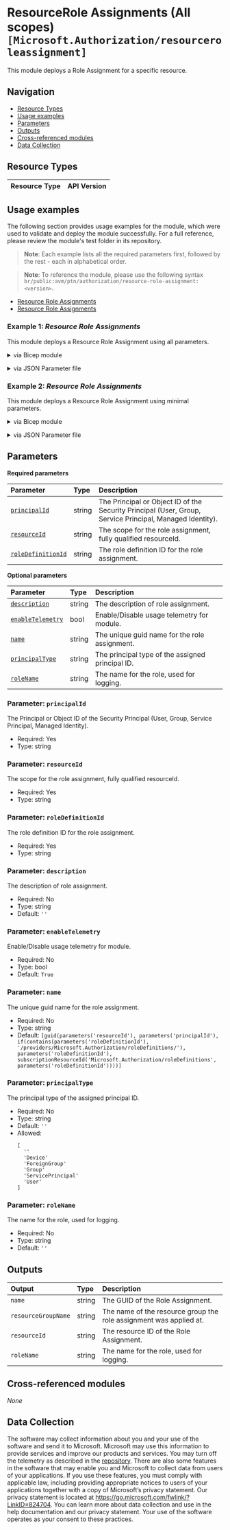 # ResourceRole Assignments (All scopes) `[Microsoft.Authorization/resourceroleassignment]`

This module deploys a Role Assignment for a specific resource.

## Navigation

- [Resource Types](#Resource-Types)
- [Usage examples](#Usage-examples)
- [Parameters](#Parameters)
- [Outputs](#Outputs)
- [Cross-referenced modules](#Cross-referenced-modules)
- [Data Collection](#Data-Collection)

## Resource Types

| Resource Type | API Version |
| :-- | :-- |

## Usage examples

The following section provides usage examples for the module, which were used to validate and deploy the module successfully. For a full reference, please review the module's test folder in its repository.

>**Note**: Each example lists all the required parameters first, followed by the rest - each in alphabetical order.

>**Note**: To reference the module, please use the following syntax `br/public:avm/ptn/authorization/resource-role-assignment:<version>`.

- [Resource Role Assignments](#example-1-resource-role-assignments)
- [Resource Role Assignments](#example-2-resource-role-assignments)

### Example 1: _Resource Role Assignments_

This module deploys a Resource Role Assignment using all parameters.


<details>

<summary>via Bicep module</summary>

```bicep
module resourceRoleAssignment 'br/public:avm/ptn/authorization/resource-role-assignment:<version>' = {
  name: 'resourceRoleAssignmentDeployment'
  params: {
    // Required parameters
    principalId: '<principalId>'
    resourceId: '<resourceId>'
    roleDefinitionId: '2a2b9908-6ea1-4ae2-8e65-a410df84e7d1'
    // Non-required parameters
    description: 'Assign Storage Blob Data Reader role to the managed identity on the storage account.'
    principalType: 'ServicePrincipal'
    roleName: 'Storage Blob Data Reader'
  }
}
```

</details>
<p>

<details>

<summary>via JSON Parameter file</summary>

```json
{
  "$schema": "https://schema.management.azure.com/schemas/2019-04-01/deploymentParameters.json#",
  "contentVersion": "1.0.0.0",
  "parameters": {
    // Required parameters
    "principalId": {
      "value": "<principalId>"
    },
    "resourceId": {
      "value": "<resourceId>"
    },
    "roleDefinitionId": {
      "value": "2a2b9908-6ea1-4ae2-8e65-a410df84e7d1"
    },
    // Non-required parameters
    "description": {
      "value": "Assign Storage Blob Data Reader role to the managed identity on the storage account."
    },
    "principalType": {
      "value": "ServicePrincipal"
    },
    "roleName": {
      "value": "Storage Blob Data Reader"
    }
  }
}
```

</details>
<p>

### Example 2: _Resource Role Assignments_

This module deploys a Resource Role Assignment using minimal parameters.


<details>

<summary>via Bicep module</summary>

```bicep
module resourceRoleAssignment 'br/public:avm/ptn/authorization/resource-role-assignment:<version>' = {
  name: 'resourceRoleAssignmentDeployment'
  params: {
    // Required parameters
    principalId: '<principalId>'
    resourceId: '<resourceId>'
    roleDefinitionId: '2a2b9908-6ea1-4ae2-8e65-a410df84e7d1'
    // Non-required parameters
    principalType: 'ServicePrincipal'
  }
}
```

</details>
<p>

<details>

<summary>via JSON Parameter file</summary>

```json
{
  "$schema": "https://schema.management.azure.com/schemas/2019-04-01/deploymentParameters.json#",
  "contentVersion": "1.0.0.0",
  "parameters": {
    // Required parameters
    "principalId": {
      "value": "<principalId>"
    },
    "resourceId": {
      "value": "<resourceId>"
    },
    "roleDefinitionId": {
      "value": "2a2b9908-6ea1-4ae2-8e65-a410df84e7d1"
    },
    // Non-required parameters
    "principalType": {
      "value": "ServicePrincipal"
    }
  }
}
```

</details>
<p>


## Parameters

**Required parameters**

| Parameter | Type | Description |
| :-- | :-- | :-- |
| [`principalId`](#parameter-principalid) | string | The Principal or Object ID of the Security Principal (User, Group, Service Principal, Managed Identity). |
| [`resourceId`](#parameter-resourceid) | string | The scope for the role assignment, fully qualified resourceId. |
| [`roleDefinitionId`](#parameter-roledefinitionid) | string | The role definition ID for the role assignment. |

**Optional parameters**

| Parameter | Type | Description |
| :-- | :-- | :-- |
| [`description`](#parameter-description) | string | The description of role assignment. |
| [`enableTelemetry`](#parameter-enabletelemetry) | bool | Enable/Disable usage telemetry for module. |
| [`name`](#parameter-name) | string | The unique guid name for the role assignment. |
| [`principalType`](#parameter-principaltype) | string | The principal type of the assigned principal ID. |
| [`roleName`](#parameter-rolename) | string | The name for the role, used for logging. |

### Parameter: `principalId`

The Principal or Object ID of the Security Principal (User, Group, Service Principal, Managed Identity).

- Required: Yes
- Type: string

### Parameter: `resourceId`

The scope for the role assignment, fully qualified resourceId.

- Required: Yes
- Type: string

### Parameter: `roleDefinitionId`

The role definition ID for the role assignment.

- Required: Yes
- Type: string

### Parameter: `description`

The description of role assignment.

- Required: No
- Type: string
- Default: `''`

### Parameter: `enableTelemetry`

Enable/Disable usage telemetry for module.

- Required: No
- Type: bool
- Default: `True`

### Parameter: `name`

The unique guid name for the role assignment.

- Required: No
- Type: string
- Default: `[guid(parameters('resourceId'), parameters('principalId'), if(contains(parameters('roleDefinitionId'), '/providers/Microsoft.Authorization/roleDefinitions/'), parameters('roleDefinitionId'), subscriptionResourceId('Microsoft.Authorization/roleDefinitions', parameters('roleDefinitionId'))))]`

### Parameter: `principalType`

The principal type of the assigned principal ID.

- Required: No
- Type: string
- Default: `''`
- Allowed:
  ```Bicep
  [
    ''
    'Device'
    'ForeignGroup'
    'Group'
    'ServicePrincipal'
    'User'
  ]
  ```

### Parameter: `roleName`

The name for the role, used for logging.

- Required: No
- Type: string
- Default: `''`


## Outputs

| Output | Type | Description |
| :-- | :-- | :-- |
| `name` | string | The GUID of the Role Assignment. |
| `resourceGroupName` | string | The name of the resource group the role assignment was applied at. |
| `resourceId` | string | The resource ID of the Role Assignment. |
| `roleName` | string | The name for the role, used for logging. |

## Cross-referenced modules

_None_

## Data Collection

The software may collect information about you and your use of the software and send it to Microsoft. Microsoft may use this information to provide services and improve our products and services. You may turn off the telemetry as described in the [repository](https://aka.ms/avm/telemetry). There are also some features in the software that may enable you and Microsoft to collect data from users of your applications. If you use these features, you must comply with applicable law, including providing appropriate notices to users of your applications together with a copy of Microsoft’s privacy statement. Our privacy statement is located at <https://go.microsoft.com/fwlink/?LinkID=824704>. You can learn more about data collection and use in the help documentation and our privacy statement. Your use of the software operates as your consent to these practices.

